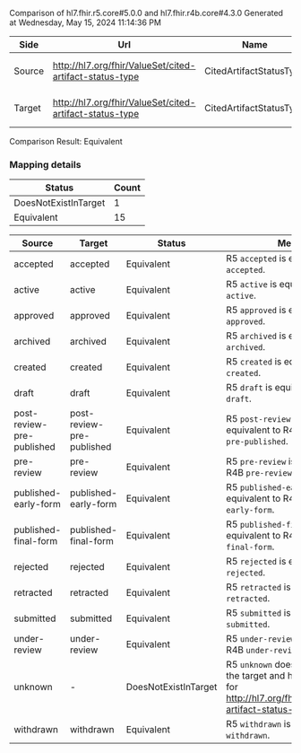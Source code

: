 Comparison of hl7.fhir.r5.core#5.0.0 and hl7.fhir.r4b.core#4.3.0
Generated at Wednesday, May 15, 2024 11:14:36 PM

| Side | Url | Name | Title | Description |
| --- | --- | --- | --- | --- |
| Source | http://hl7.org/fhir/ValueSet/cited-artifact-status-type | CitedArtifactStatusType | Cited Artifact Status Type | Cited Artifact Status Type |
| Target | http://hl7.org/fhir/ValueSet/cited-artifact-status-type | CitedArtifactStatusType | CitedArtifactStatusType | Cited Artifact Status Type |


Comparison Result: Equivalent


### Mapping details

| Status | Count |
| ------ | ----- |
DoesNotExistInTarget | 1 |
Equivalent | 15 |


| Source | Target | Status | Message |
| ------ | ------ | ------ | ------- |
| accepted | accepted | Equivalent | R5 `accepted` is equivalent to R4B `accepted`. |
| active | active | Equivalent | R5 `active` is equivalent to R4B `active`. |
| approved | approved | Equivalent | R5 `approved` is equivalent to R4B `approved`. |
| archived | archived | Equivalent | R5 `archived` is equivalent to R4B `archived`. |
| created | created | Equivalent | R5 `created` is equivalent to R4B `created`. |
| draft | draft | Equivalent | R5 `draft` is equivalent to R4B `draft`. |
| post-review-pre-published | post-review-pre-published | Equivalent | R5 `post-review-pre-published` is equivalent to R4B `post-review-pre-published`. |
| pre-review | pre-review | Equivalent | R5 `pre-review` is equivalent to R4B `pre-review`. |
| published-early-form | published-early-form | Equivalent | R5 `published-early-form` is equivalent to R4B `published-early-form`. |
| published-final-form | published-final-form | Equivalent | R5 `published-final-form` is equivalent to R4B `published-final-form`. |
| rejected | rejected | Equivalent | R5 `rejected` is equivalent to R4B `rejected`. |
| retracted | retracted | Equivalent | R5 `retracted` is equivalent to R4B `retracted`. |
| submitted | submitted | Equivalent | R5 `submitted` is equivalent to R4B `submitted`. |
| under-review | under-review | Equivalent | R5 `under-review` is equivalent to R4B `under-review`. |
| unknown | - | DoesNotExistInTarget | R5 `unknown` does not appear in the target and has no mapping for http://hl7.org/fhir/ValueSet/cited-artifact-status-type. |
| withdrawn | withdrawn | Equivalent | R5 `withdrawn` is equivalent to R4B `withdrawn`. |

